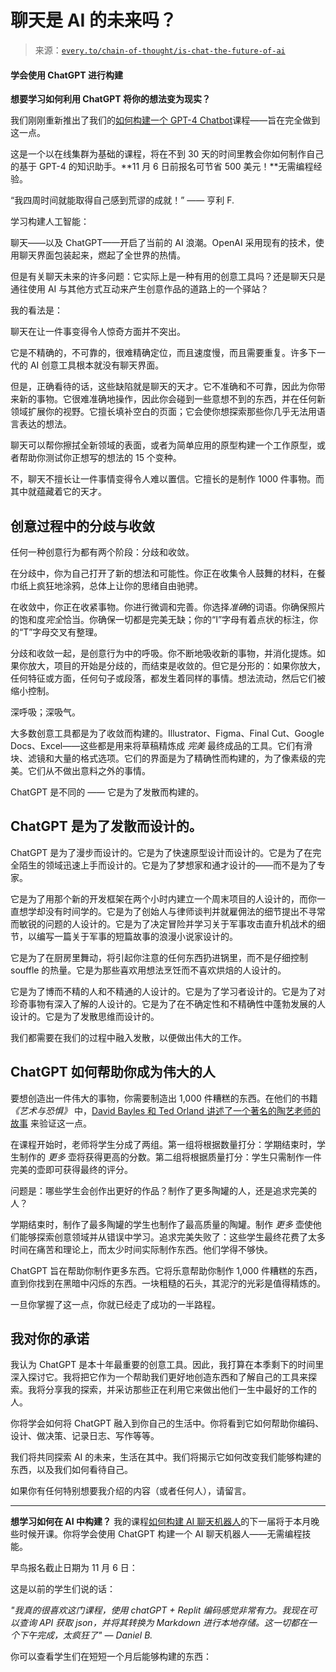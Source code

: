<!--yml

类别：COT 专栏

日期：2024-05-08 11:07:46

-->

# 聊天是 AI 的未来吗？

> 来源：[`every.to/chain-of-thought/is-chat-the-future-of-ai`](https://every.to/chain-of-thought/is-chat-the-future-of-ai)

#### 学会使用 ChatGPT 进行构建

**想要学习如何利用 ChatGPT 将你的想法变为现实？**

我们刚刚重新推出了我们的[如何构建一个 GPT-4 Chatbot](https://chatbot-course.com/)课程——旨在完全做到这一点。

这是一个以在线集群为基础的课程，将在不到 30 天的时间里教会你如何制作自己的基于 GPT-4 的知识助手。**11 月 6 日前报名可节省 500 美元！**无需编程经验。

“我四周时间就能取得自己感到荒谬的成就！” —— 亨利 F.

学习构建人工智能：

聊天——以及 ChatGPT——开启了当前的 AI 浪潮。OpenAI 采用现有的技术，使用聊天界面包装起来，燃起了全世界的热情。

但是有关聊天未来的许多问题：它实际上是一种有用的创意工具吗？还是聊天只是通往使用 AI 与其他方式互动来产生创意作品的道路上的一个驿站？

我的看法是：

聊天在让一件事变得令人惊奇方面并不突出。

它是不精确的，不可靠的，很难精确定位，而且速度慢，而且需要重复。许多下一代的 AI 创意工具根本就没有聊天界面。

但是，正确看待的话，这些缺陷就是聊天的天才。它不准确和不可靠，因此为你带来新的事物。它很难准确地操作，因此你会碰到一些意想不到的东西，并在任何新领域扩展你的视野。它擅长填补空白的页面；它会使你想探索那些你几乎无法用语言表达的想法。

聊天可以帮你擦拭全新领域的表面，或者为简单应用的原型构建一个工作原型，或者帮助你测试你正想写的想法的 15 个变种。

不，聊天不擅长让一件事情变得令人难以置信。它擅长的是制作 1000 件事物。而其中就蕴藏着它的天才。

## 创意过程中的分歧与收敛

任何一种创意行为都有两个阶段：分歧和收敛。

在分歧中，你为自己打开了新的想法和可能性。你正在收集令人鼓舞的材料，在餐巾纸上疯狂地涂鸦，总体上让你的思绪自由驰骋。

在收敛中，你正在收紧事物。你进行微调和完善。你选择*准确*的词语。你确保照片的饱和度*完全*恰当。你确保一切都是完美无缺；你的“I”字母有着点状的标注，你的“T”字母交叉有整理。

分歧和收敛一起，是创意行为中的呼吸。你不断地吸收新的事物，并消化提炼。如果你放大，项目的开始是分歧的，而结束是收敛的。但它是分形的：如果你放大，任何特征或方面，任何句子或段落，都发生着同样的事情。想法流动，然后它们被缩小控制。

深呼吸；深吸气。

大多数创意工具都是为了收敛而构建的。Illustrator、Figma、Final Cut、Google Docs、Excel——这些都是用来将草稿精炼成 *完美* 最终成品的工具。它们有滑块、滤镜和大量的格式选项。它们的界面是为了精确性而构建的，为了像素级的完美。它们从不做出意料之外的事情。

ChatGPT 是不同的 —— 它是为了发散而构建的。

## ChatGPT 是为了发散而设计的。

ChatGPT 是为了漫步而设计的。它是为了快速原型设计而设计的。它是为了在完全陌生的领域迅速上手而设计的。它是为了梦想家和通才设计的——而不是为了专家。

它是为了用那个新的开发框架在两个小时内建立一个周末项目的人设计的，而你一直想学却没有时间学的。它是为了创始人与律师谈判并就雇佣法的细节提出不寻常而敏锐的问题的人设计的。它是为了决定冒险并学习关于军事攻击直升机战术的细节，以编写一篇关于军事的短篇故事的浪漫小说家设计的。

它是为了在厨房里舞动，将引起你注意的任何东西扔进锅里，而不是仔细控制 souffle 的热量。它是为那些喜欢用想法烹饪而不喜欢烘焙的人设计的。

它是为了博而不精的人和不精通的人设计的。它是为了学习者设计的。它是为了对珍奇事物有深入了解的人设计的。它是为了在不确定性和不精确性中蓬勃发展的人设计的。它是为了发散思维而设计的。

我们都需要在我们的过程中融入发散，以便做出伟大的工作。

## ChatGPT 如何帮助你成为伟大的人

要想创造出一件伟大的事物，你需要制造出 1,000 件糟糕的东西。在他们的书籍 *《艺术与恐惧》* 中，[David Bayles 和 Ted Orland 讲述了一个著名的陶艺老师的故事](https://austinkleon.com/2020/12/10/quantity-leads-to-quality-the-origin-of-a-parable/) 来验证这一点。

在课程开始时，老师将学生分成了两组。第一组将根据数量打分：学期结束时，学生制作的 *更多* 壶将获得更高的分数。第二组将根据质量打分：学生只需制作一件完美的壶即可获得最终的评分。

问题是：哪些学生会创作出更好的作品？制作了更多陶罐的人，还是追求完美的人？

学期结束时，制作了最多陶罐的学生也制作了最高质量的陶罐。制作 *更多* 壶使他们能够探索创意领域并从错误中学习。追求完美失败了：这些学生最终花费了太多时间在痛苦和理论上，而太少时间实际制作东西。他们学得不够快。

ChatGPT 旨在帮助你制作更多东西。它将乐意帮助你制作 1,000 件糟糕的东西，直到你找到在黑暗中闪烁的东西。一块粗糙的石头，其泥泞的光彩是值得精炼的。

一旦你掌握了这一点，你就已经走了成功的一半路程。

## 我对你的承诺

我认为 ChatGPT 是本十年最重要的创意工具。因此，我打算在本季剩下的时间里深入探讨它。我将把它作为一个帮助我们更好地创造东西和了解自己的工具来探索。我将分享我的探索，并采访那些正在利用它来做出他们一生中最好的工作的人。

你将学会如何将 ChatGPT 融入到你自己的生活中。你将看到它如何帮助你编码、设计、做决策、记录日志、写作等等。

我们将共同探索 AI 的未来，生活在其中。我们将揭示它如何改变我们能够构建的东西，以及我们如何看待自己。

如果你有任何特别想要我介绍的内容（或者任何人），请留言。

* * *

**想学习如何在 AI 中构建？** 我的课程[如何构建 AI 聊天机器人](https://chatbot-course.com)的下一届将于本月晚些时候开课。你将学会使用 ChatGPT 构建一个 AI 聊天机器人——无需编程技能。

早鸟报名截止日期为 11 月 6 日：

这是以前的学生们说的话：

*"我真的很喜欢这门课程，使用 chatGPT + Replit 编码感觉非常有力。我现在可以查询 API 获取 json，并将其转换为 Markdown 进行本地存储。这一切都在一个下午完成，太疯狂了" — Daniel B.*

你可以查看学生们在短短一个月后能够构建的东西：
